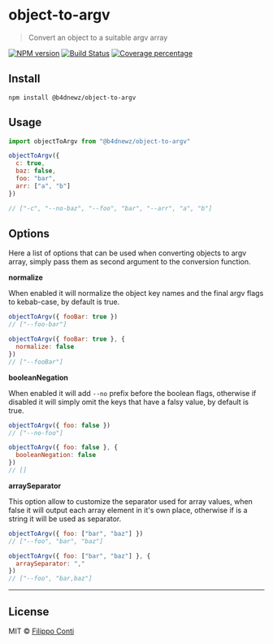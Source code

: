 # object-to-argv

> Convert an object to a suitable argv array

[![NPM version][npm-image]][npm-url] [![Build Status][travis-image]][travis-url] [![Coverage percentage][coveralls-image]][coveralls-url]

## Install

```
npm install @b4dnewz/object-to-argv
```

## Usage

```js
import objectToArgv from "@b4dnewz/object-to-argv"

objectToArgv({
  c: true,
  baz: false,
  foo: "bar",
  arr: ["a", "b"]
})

// ["-c", "--no-baz", "--foo", "bar", "--arr", "a", "b"]
```

## Options

Here a list of options that can be used when converting objects to argv array, simply pass them as second argument to the conversion function.

__normalize__

When enabled it will normalize the object key names and the final argv flags to kebab-case, by default is true.

```js
objectToArgv({ fooBar: true })
// ["--foo-bar"]

objectToArgv({ fooBar: true }, {
  normalize: false
})
// ["--fooBar"]
```

__booleanNegation__

When enabled it will add `--no` prefix before the boolean flags, otherwise if disabled it will simply omit the keys that have a falsy value, by default is true.

```js
objectToArgv({ foo: false })
// ["--no-foo"]

objectToArgv({ foo: false }, {
  booleanNegation: false
})
// []
```

__arraySeparator__

This option allow to customize the separator used for array values, when false it will output each array element in it's own place, otherwise if is a string it will be used as separator.

```js
objectToArgv({ foo: ["bar", "baz"] })
// ["--foo", "bar", "baz"]

objectToArgv({ foo: ["bar", "baz"] }, {
  arraySeparator: ","
})
// ["--foo", "bar,baz"]
```

---

## License

MIT © [Filippo Conti](https://b4dnewz.github.io/)

[npm-image]: https://badge.fury.io/js/%40b4dnewz%2Fobject-to-argv.svg
[npm-url]: https://npmjs.org/package/@b4dnewz/object-to-argv
[travis-image]: https://travis-ci.org/b4dnewz/object-to-argv.svg?branch=master
[travis-url]: https://travis-ci.org/b4dnewz/object-to-argv
[coveralls-image]: https://coveralls.io/repos/b4dnewz/object-to-argv/badge.svg
[coveralls-url]: https://coveralls.io/r/b4dnewz/object-to-argv
